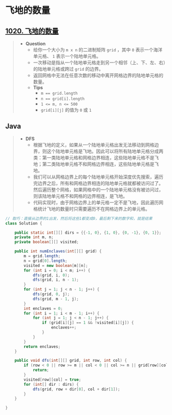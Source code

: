 # 飞地的数量

## [1020. 飞地的数量](https://leetcode.cn/problems/number-of-enclaves/)

> - **Question**
>   - 给你一个大小为 `m x n` 的二进制矩阵 `grid` ，其中 `0` 表示一个海洋单元格、 `1` 表示一个陆地单元格。
>   - 一次移动是指从一个陆地单元格走到另一个相邻（上、下、左、右）的陆地单元格或跨过 `grid` 的边界。
>   - 返回网格中无法在任意次数的移动中离开网格边界的陆地单元格的数量。
>   - **Tips**
>     - `m == grid.length`
>     - `n == grid[i].length`
>     - `1 <= m, n <= 500`
>     - `grid[i][j]` 的值为 `0` 或 `1`

## Java

> - **DFS**
>   - 根据飞地的定义，如果从一个陆地单元格出发无法移动到网格边界，则这个陆地单元格是飞地。因此可以将所有陆地单元格分成两类：第一类陆地单元格和网格边界相连，这些陆地单元格不是飞地；第二类陆地单元格不和网格边界相连，这些陆地单元格是飞地。
>   - 我们可以从网格边界上的每个陆地单元格开始深度优先搜索，遍历完边界之后，所有和网格边界相连的陆地单元格就都被访问过了。然后遍历整个网格，如果网格中的一个陆地单元格没有被访问过，则该陆地单元格不和网格的边界相连，是飞地。
>   - 代码实现时，由于网格边界上的单元格一定不是飞地，因此遍历网格统计飞地的数量时只需要遍历不在网格边界上的单元格。

```java
// 取巧：直接从边界的1出发，然后将这些1都变成0，最后剩下来的数字和，就是结果
class Solution {

    public static int[][] dirs = {{-1, 0}, {1, 0}, {0, -1}, {0, 1}};
    private int m, n;
    private boolean[][] visited;

    public int numEnclaves(int[][] grid) {
        m = grid.length;
        n = grid[0].length;
        visited = new boolean[m][n];
        for (int i = 0; i < m; i++) {
            dfs(grid, i, 0);
            dfs(grid, i, n - 1);
        }
        for (int j = 1; j < n - 1; j++) {
            dfs(grid, 0, j);
            dfs(grid, m - 1, j);
        }
        int enclaves = 0;
        for (int i = 1; i < m - 1; i++) {
            for (int j = 1; j < n - 1; j++) {
                if (grid[i][j] == 1 && !visited[i][j]) {
                    enclaves++;
                }
            }
        }
        return enclaves;
    }

    public void dfs(int[][] grid, int row, int col) {
        if (row < 0 || row >= m || col < 0 || col >= n || grid[row][col] == 0 || visited[row][col]) {
            return;
        }
        visited[row][col] = true;
        for (int[] dir : dirs) {
            dfs(grid, row + dir[0], col + dir[1]);
        }
    }

}
```
